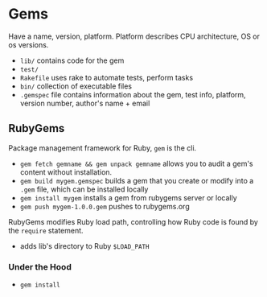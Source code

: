 # Gems
Have a name, version, platform. Platform describes CPU architecture, OS or os versions. 
- `lib/` contains code for the gem
- `test/`
- `Rakefile` uses rake to automate tests, perform tasks
- `bin/` collection of executable files
- `.gemspec` file contains information about the gem, test info, platform, version number, author's name + email

## RubyGems
Package management framework for Ruby, `gem` is the cli.
- `gem fetch gemname && gem unpack gemname` allows you to audit a gem's content without installation.
- `gem build mygem.gemspec` builds a gem that you create or modify into a `.gem` file, which can be installed locally 
- `gem install mygem` installs a gem from rubygems server or locally
- `gem push mygem-1.0.0.gem` pushes to rubygems.org

RubyGems modifies Ruby load path, controlling how Ruby code is found by the `require` statement.
- adds lib's directory to Ruby `$LOAD_PATH`

### Under the Hood
- `gem install`
